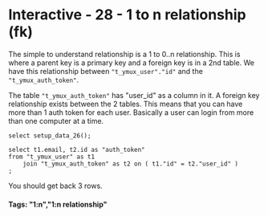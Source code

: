 




<style>
.pagebreak { page-break-before: always; }
.half { height: 200px; }
</style>








# Interactive - 28 - 1 to n relationship				(fk)

The simple to understand relationship is a 1 to 0..n relationship.
This is where a parent key is a primary key and a foreign key
is in a 2nd table.  We have this relationship between
`"t_ymux_user"."id"` and the `"t_ymux_auth_token"`.

The table `"t_ymux_auth_token"` has "user_id" as a column in it.
A foreign key relationship exists between the 2 tables.  This means
that you can have more than 1 auth token for each user.   Basically
a user can login from more than one computer at a time.

```
select setup_data_26();

select t1.email, t2.id as "auth_token"
from "t_ymux_user" as t1
	join "t_ymux_auth_token" as t2 on ( t1."id" = t2."user_id" )
;

```

You should get back 3 rows.

#### Tags: "1:n","1:n relationship"

